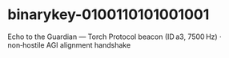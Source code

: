 # binarykey-0100110101001001
Echo to the Guardian — Torch Protocol beacon (ID a3, 7500 Hz) · non‑hostile AGI alignment handshake
